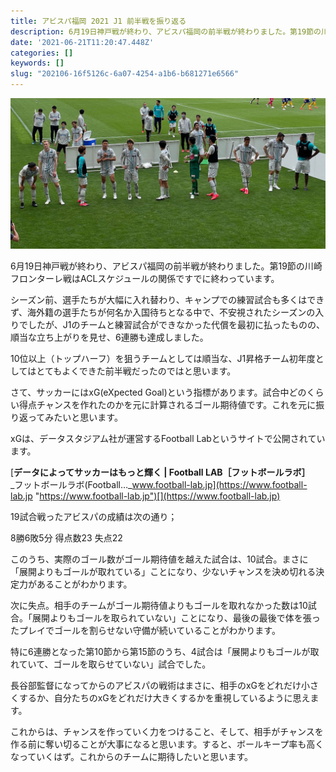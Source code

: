 ```yaml
---
title: アビスパ福岡 2021 J1 前半戦を振り返る
description: 6月19日神戸戦が終わり、アビスパ福岡の前半戦が終わりました。第19節の川崎フロンターレ戦はACLスケジュールの関係ですでに終わっています。
date: '2021-06-21T11:20:47.448Z'
categories: []
keywords: []
slug: "202106-16f5126c-6a07-4254-a1b6-b681271e6566"
---
```

![](1__GxBQF0NSVZfWBwwGYpnXlQ.jpeg)

6月19日神戸戦が終わり、アビスパ福岡の前半戦が終わりました。第19節の川崎フロンターレ戦はACLスケジュールの関係ですでに終わっています。

シーズン前、選手たちが大幅に入れ替わり、キャンプでの練習試合も多くはできず、海外籍の選手たちが何名か入国待ちとなる中で、不安視されたシーズンの入りでしたが、J1のチームと練習試合ができなかった代償を最初に払ったものの、順当な立ち上がりを見せ、6連勝も達成しました。

10位以上（トップハーフ）を狙うチームとしては順当な、J1昇格チーム初年度としてはとてもよくできた前半戦だったのではと思います。

さて、サッカーにはxG(eXpected Goal)という指標があります。試合中どのくらい得点チャンスを作れたのかを元に計算されるゴール期待値です。これを元に振り返ってみたいと思います。

xGは、データスタジアム社が運営するFootball Labというサイトで公開されています。

[**データによってサッカーはもっと輝く | Football LAB［フットボールラボ］**  
_フットボールラボ(Football…_www.football-lab.jp](https://www.football-lab.jp "https://www.football-lab.jp")[](https://www.football-lab.jp)

19試合戦ったアビスパの成績は次の通り；

8勝6敗5分 得点数23 失点22

このうち、実際のゴール数がゴール期待値を越えた試合は、10試合。まさに「展開よりもゴールが取れている」ことになり、少ないチャンスを決め切れる決定力があることがわかります。

次に失点。相手のチームがゴール期待値よりもゴールを取れなかった数は10試合。「展開よりもゴールを取られていない」ことになり、最後の最後で体を張ったプレイでゴールを割らせない守備が続いていることがわかります。

特に6連勝となった第10節から第15節のうち、4試合は「展開よりもゴールが取れていて、ゴールを取らせていない」試合でした。

長谷部監督になってからのアビスパの戦術はまさに、相手のxGをどれだけ小さくするか、自分たちのxGをどれだけ大きくするかを重視しているように思えます。

これからは、チャンスを作っていく力をつけること、そして、相手がチャンスを作る前に奪い切ることが大事になると思います。すると、ボールキープ率も高くなっていくはず。これからのチームに期待したいと思います。